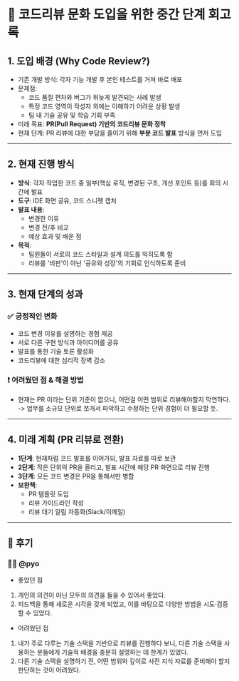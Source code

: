 # 🚀 코드리뷰 문화 도입을 위한 중간 단계 회고록

## 1. 도입 배경 (Why Code Review?)
- 기존 개발 방식: 각자 기능 개발 후 본인 테스트를 거쳐 바로 배포
- 문제점:
  - 코드 품질 편차와 버그가 뒤늦게 발견되는 사례 발생
  - 특정 코드 영역이 작성자 외에는 이해하기 어려운 상황 발생
  - 팀 내 기술 공유 및 학습 기회 부족
- 미래 목표: **PR(Pull Request) 기반의 코드리뷰 문화 정착**
- 현재 단계: PR 리뷰에 대한 부담을 줄이기 위해 **부분 코드 발표** 방식을 먼저 도입

---

## 2. 현재 진행 방식
- **방식**: 각자 작업한 코드 중 일부(핵심 로직, 변경된 구조, 개선 포인트 등)를 회의 시간에 발표
- **도구**: IDE 화면 공유, 코드 스니펫 캡처
- **발표 내용**:
  - 변경한 이유
  - 변경 전/후 비교
  - 예상 효과 및 배운 점
- **목적**:
  - 팀원들이 서로의 코드 스타일과 설계 의도를 익히도록 함
  - 리뷰를 '비판'이 아닌 '공유와 성장'의 기회로 인식하도록 준비

---

## 3. 현재 단계의 성과
### ✅ 긍정적인 변화
- 코드 변경 이유를 설명하는 경험 제공
- 서로 다른 구현 방식과 아이디어를 공유
- 발표를 통한 기술 토론 활성화
- 코드리뷰에 대한 심리적 장벽 감소

### ❗ 어려웠던 점 & 해결 방법
- 현재는 PR 이라는 단위 기준이 없으니, 어떤걸 어떤 범위로 리뷰해야할지 막연하다. -> 업무를 소규모 단위로 쪼개서 파악하고 수정하는 단위 경험이 더 필요할 듯.

---

## 4. 미래 계획 (PR 리뷰로 전환)
- **1단계**: 현재처럼 코드 발표를 이어가되, 발표 자료를 따로 보관
- **2단계**: 작은 단위의 PR을 올리고, 발표 시간에 해당 PR 화면으로 리뷰 진행
- **3단계**: 모든 코드 변경은 PR을 통해서만 병합
- **보완책**:
  - PR 템플릿 도입
  - 리뷰 가이드라인 작성
  - 리뷰 대기 알림 자동화(Slack/이메일)

---

## 🧠 후기 

### 🧑‍💻 @pyo
- 좋았던 점
1. 개인의 의견이 아닌 모두의 의견을 들을 수 있어서 좋았다.
2. 피드백을 통해 새로운 시각을 갖게 되었고, 이를 바탕으로 다양한 방법을 시도·검증할 수 있었다.

- 어려웠던 점
1. 내가 주로 다루는 기술 스택을 기반으로 리뷰를 진행하다 보니, 다른 기술 스택을 사용하는 분들에게 기술적 배경을 충분히 설명하는 데 한계가 있었다.
2. 다른 기술 스택을 설명하기 전, 어떤 범위와 깊이로 사전 지식 자료를 준비해야 할지 판단하는 것이 어려웠다.
